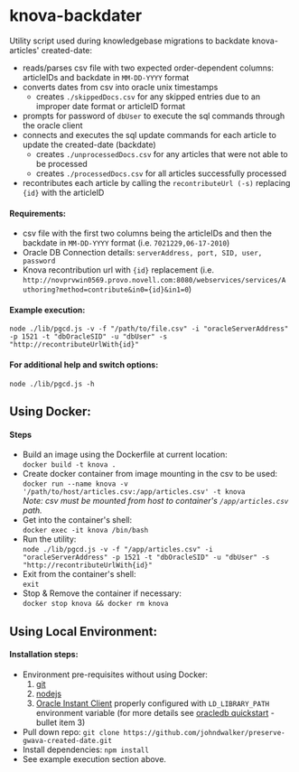 # knova-backdater
Utility script used during knowledgebase migrations to backdate knova-articles' created-date:
- reads/parses csv file with two expected order-dependent columns: articleIDs and backdate in `MM-DD-YYYY` format
- converts dates from csv into oracle unix timestamps
  - creates `./skippedDocs.csv` for any skipped entries due to an improper date format or articleID format
- prompts for password of `dbUser` to execute the sql commands through the oracle client
- connects and executes the sql update commands for each article to update the created-date (backdate)
  - creates `./unprocessedDocs.csv` for any articles that were not able to be processed
  - creates `./processedDocs.csv` for all articles successfully processed
- recontributes each article by calling the `recontributeUrl (-s)` replacing `{id}` with the articleID

#### Requirements:
- csv file with the first two columns being the articleIDs and then the backdate in `MM-DD-YYYY` format (i.e. `7021229,06-17-2010`)
- Oracle DB Connection details: `serverAddress, port, SID, user, password`
- Knova recontribution url with `{id}` replacement (i.e. `http://novprvwin0569.provo.novell.com:8080/webservices/services/A
uthoring?method=contribute&in0={id}&in1=0`)

#### Example execution:
```/bin/bash
node ./lib/pgcd.js -v -f "/path/to/file.csv" -i "oracleServerAddress" -p 1521 -t "dbOracleSID" -u "dbUser" -s "http://recontributeUrlWith{id}"
```

#### For additional help and switch options:
```/bin/bash
node ./lib/pgcd.js -h
```

## Using Docker:

#### Steps
- Build an image using the Dockerfile at current location:<br />`docker build -t knova .`
- Create docker container from image mounting in the csv to be used: <br />
`docker run --name knova -v '/path/to/host/articles.csv:/app/articles.csv' -t knova`
<br />*Note: csv must be mounted from host to container's `/app/articles.csv` path.*
- Get into the container's shell: <br /> `docker exec -it knova /bin/bash`
- Run the utility: <br />
`node ./lib/pgcd.js -v -f "/app/articles.csv" -i "oracleServerAddress" -p 1521 -t "dbOracleSID" -u "dbUser" -s "http://recontributeUrlWith{id}"`
- Exit from the container's shell: <br /> `exit`
- Stop & Remove the container if necessary: <br /> `docker stop knova && docker rm knova`

## Using Local Environment:

#### Installation steps:
- Environment pre-requisites without using Docker: 
  1. [git](https://git-scm.com/book/en/v2/Getting-Started-Installing-Git)
  2. [nodejs](https://nodejs.org/en/download/)
  3. [Oracle Instant Client](http://www.oracle.com/technetwork/database/database-technologies/instant-client/overview/index.html) properly configured with `LD_LIBRARY_PATH` environment variable (for more details see [oracledb quickstart](https://github.com/oracle/node-oracledb/blob/master/INSTALL.md#quickstart) - bullet item 3)
- Pull down repo: `git clone https://github.com/johndwalker/preserve-gwava-created-date.git`
- Install dependencies: `npm install`
- See example execution section above.
